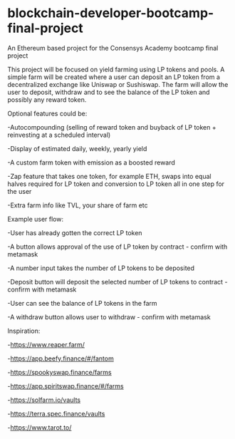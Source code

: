 # blockchain-developer-bootcamp-final-project
An Ethereum based project for the Consensys Academy bootcamp final project

This project will be focused on yield farming using LP tokens and pools.
A simple farm will be created where a user can deposit an LP token from
a decentralized exchange like Uniswap or Sushiswap.
The farm will allow the user to deposit, withdraw and to see the balance of the LP
token and possibly any reward token.


Optional features could be:

-Autocompounding (selling of reward token and buyback of LP token + reinvesting at a scheduled interval)

-Display of estimated daily, weekly, yearly yield

-A custom farm token with emission as a boosted reward

-Zap feature that takes one token, for example ETH, swaps into equal halves required for LP token and conversion to LP token all in one step for the user

-Extra farm info like TVL, your share of farm etc


Example user flow:

-User has already gotten the correct LP token

-A button allows approval of the use of LP token by contract - confirm with metamask

-A number input takes the number of LP tokens to be deposited

-Deposit button will deposit the selected number of LP tokens to contract - confirm with metamask

-User can see the balance of LP tokens in the farm

-A withdraw button allows user to withdraw - confirm with metamask


Inspiration:

-https://www.reaper.farm/

-https://app.beefy.finance/#/fantom

-https://spookyswap.finance/farms

-https://app.spiritswap.finance/#/farms

-https://solfarm.io/vaults

-https://terra.spec.finance/vaults

-https://www.tarot.to/

